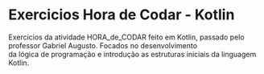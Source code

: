 # Exercicios Hora de Codar - Kotlin
Exercicios da atividade HORA_de_CODAR feito em Kotlin, passado pelo professor Gabriel Augusto. Focados no desenvolvimento <br> da lógica de programação e introdução as estruturas iniciais da linguagem Kotlin.

